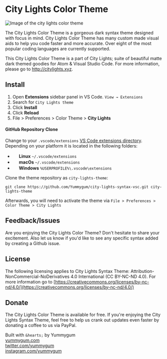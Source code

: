 # City Lights Color Theme

![Image of the city lights color theme](https://citylights.xyz/assets/images/theme/vsc-syntax.png)

The City Lights Color Theme is a gorgeous dark syntax theme designed with focus in mind. City Lights Color Theme has many custom made visual aids to help you code faster and more accurate. Over eight of the most popular coding languages are currently supported.

This City Lights Color Theme is a part of City Lights; suite of beautiful matte dark themed goodies for Atom & Visual Studio Code. For more information, please go to http://citylights.xyz.

## Install
1. Open **Extensions** sidebar panel in VS Code. `View → Extensions`
1. Search for `City Lights theme`
1. Click **Install**
1. Click **Reload**
1. File > Preferences > Color Theme > **City Lights**


#### GitHub Repository Clone
Change to your `.vscode/extensions` [VS Code extensions directory](https://code.visualstudio.com/docs/extensions/install-extension#_side-loading).
Depending on your platform it is located in the following folders:

  - <img src="https://www.kernel.org/theme/images/logos/favicon.png" width=16 height=16/> **Linux** `~/.vscode/extensions`
  - <img src="https://developer.apple.com/favicon.ico" width=16 height=16/> **macOs** `~/.vscode/extensions`
  - <img src="https://www.microsoft.com/favicon.ico" width=16 height=16/> **Windows** `%USERPROFILE%\.vscode\extensions`

Clone the theme repository as `city-lights-theme`:

```shell
git clone https://github.com/Yummygum/city-lights-syntax-vsc.git city-lights-theme
```
Afterwards, you will need to activate the theme via
`File > Preferences > Color Theme > City Lights`


## Feedback/Issues
Are you enjoying the City Lights Color Theme? Don't hesitate to share your excitement. Also let us know if you'd like to see any specific syntax added by creating a Github issue.

## License
The following licensing applies to City Lights Syntax Theme: Attribution-NonCommercial-NoDerivatives 4.0 International (CC BY-NC-ND 4.0). For more information go to [https://creativecommons.org/licenses/by-nc-nd/4.0/](https://creativecommons.org/licenses/by-nc-nd/4.0/)

## Donate
The City Lights Color Theme is available for free. If you're enjoying the City Lights Syntax Theme, feel free to help us crank out updates even faster by donating a coffee to us via PayPal.

Built with `&hearts;` by Yummygum <br/>
[yummygum.com](https://yummygum.com) <br/>
[twitter.com/yummygum](http://twitter.com/yummygum) <br/>
[instagram.com/yummygum](https://instagram.com/yummygum) <br/>
